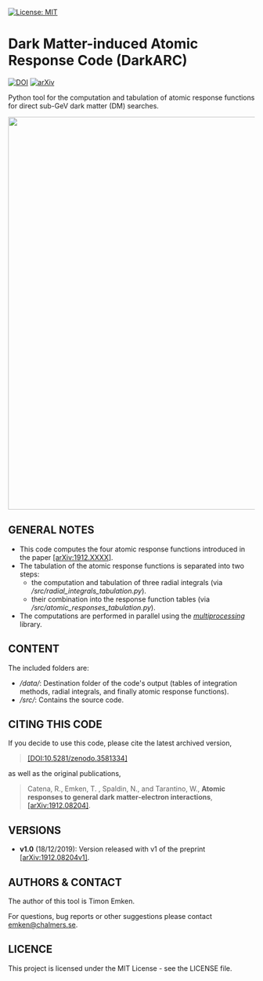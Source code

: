 <!-- [![Build Status](https://travis-ci.com/temken/DM_Electron_Responses.svg?token=CWyAeZfiHMD8t4eitDid&branch=master)](https://travis-ci.com/temken/DM_Electron_Responses) -->
<!-- [![Coverage Status](https://coveralls.io/repos/github/temken/pythonproject/badge.svg?branch=master)](https://coveralls.io/github/temken/pythonproject?branch=master) -->
[![License: MIT](https://img.shields.io/badge/License-MIT-blue.svg)](https://opensource.org/licenses/MIT)

# Dark Matter-induced Atomic Response Code (DarkARC)

[![DOI](https://zenodo.org/badge/202155266.svg)](https://zenodo.org/badge/latestdoi/202155266)
[![arXiv](https://img.shields.io/badge/arXiv-1912.08204-B31B1B.svg)](https://arxiv.org/abs/1912.08204)

Python tool for the computation and tabulation of atomic response functions for direct sub-GeV dark matter (DM) searches.

<img src="https://user-images.githubusercontent.com/29034913/70995423-d0683c80-20d0-11ea-85bd-fdcb91d972eb.png" width="800">

## GENERAL NOTES

- This code computes the four atomic response functions introduced in the paper [[arXiv:1912.XXXX]](https://arxiv.org/abs/1912.08204).
- The tabulation of the atomic response functions is separated into two steps:
  - the computation and tabulation of three radial integrals (via */src/radial_integrals_tabulation.py*).
  - their combination into the response function tables (via */src/atomic_responses_tabulation.py*).
- The computations are performed in parallel using the [*multiprocessing*](https://docs.python.org/2/library/multiprocessing.html) library.

## CONTENT

The included folders are:

- */data/*: Destination folder of the code's output (tables of integration methods, radial integrals, and finally atomic response functions).
- */src/*: Contains the source code.


## CITING THIS CODE

If you decide to use this code, please cite the latest archived version,

> [[DOI:10.5281/zenodo.3581334]](https://doi.org/10.5281/zenodo.3581334)

as well as the original publications,

>Catena, R., Emken, T. , Spaldin, N., and Tarantino, W., **Atomic responses to general dark matter-electron interactions**, [[arXiv:1912.08204]](https://arxiv.org/abs/1912.08204).

## VERSIONS

- **v1.0** (18/12/2019): Version released with v1 of the preprint [[arXiv:1912.08204v1]](https://arxiv.org/abs/1912.08204v1).

## AUTHORS & CONTACT

The author of this tool is Timon Emken.

For questions, bug reports or other suggestions please contact [emken@chalmers.se](mailto:emken@chalmers.se).


## LICENCE

This project is licensed under the MIT License - see the LICENSE file.

